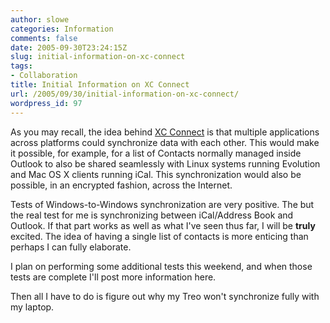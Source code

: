 ```yaml
---
author: slowe
categories: Information
comments: false
date: 2005-09-30T23:24:15Z
slug: initial-information-on-xc-connect
tags:
- Collaboration
title: Initial Information on XC Connect
url: /2005/09/30/initial-information-on-xc-connect/
wordpress_id: 97
---
```


As you may recall, the idea behind [XC Connect](http://www.xcnetwork.com/) is that multiple applications across platforms could synchronize data with each other. This would make it possible, for example, for a list of Contacts normally managed inside Outlook to also be shared seamlessly with Linux systems running Evolution and Mac OS X clients running iCal. This synchronization would also be possible, in an encrypted fashion, across the Internet.

Tests of Windows-to-Windows synchronization are very positive. The but the real test for me is synchronizing between iCal/Address Book and Outlook. If that part works as well as what I've seen thus far, I will be **truly** excited. The idea of having a single list of contacts is more enticing than perhaps I can fully elaborate.

I plan on performing some additional tests this weekend, and when those tests are complete I'll post more information here.

Then all I have to do is figure out why my Treo won't synchronize fully with my laptop.
